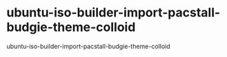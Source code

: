 # ubuntu-iso-builder-import-pacstall-budgie-theme-colloid
ubuntu-iso-builder-import-pacstall-budgie-theme-colloid
